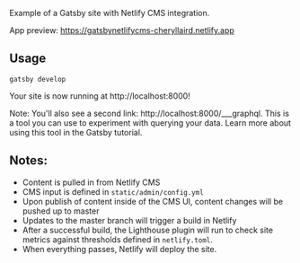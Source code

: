 Example of a Gatsby site with Netlify CMS integration.

App preview: https://gatsbynetlifycms-cheryllaird.netlify.app

## Usage

```
gatsby develop
```

Your site is now running at http://localhost:8000!

Note: You'll also see a second link: http://localhost:8000/___graphql. This is a tool you can use to experiment with querying your data. Learn more about using this tool in the Gatsby tutorial.


## Notes:
- Content is pulled in from Netlify CMS
- CMS input is defined in `static/admin/config.yml`
- Upon publish of content inside of the CMS UI, content changes will be pushed up to master
- Updates to the master branch will trigger a build in Netlify
- After a successful build, the Lighthouse plugin will run to check site metrics against thresholds defined in `netlify.toml`.
- When everything passes, Netlify will deploy the site.
